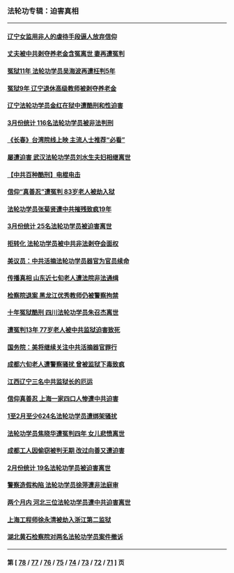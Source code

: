 ### 法轮功专辑：迫害真相
---
#### [辽宁女监用非人的虐待手段逼人放弃信仰](../../pages/nf4379/n13972297.md?04170430) 
#### [丈夫被中共剥夺养老金含冤离世 妻再遭冤判](../../pages/nf4379/n13970514.md?04170430) 
#### [冤狱11年 法轮功学员吴海波再遭枉判5年](../../pages/nf4379/n13966760.md?04170430) 
#### [冤狱9年 辽宁退休高级教师被剥夺养老金](../../pages/nf4379/n13969844.md?04170430) 
#### [辽宁法轮功学员金红在狱中遭酷刑和性迫害](../../pages/nf4379/n13969049.md?04170430) 
#### [3月份统计 116名法轮功学员被非法判刑](../../pages/nf4379/n13967624.md?04170430) 
#### [《长春》台湾院线上映 主流人士推荐“必看”](../../pages/nf4379/n13967751.md?04170430) 
#### [屡遭迫害 武汉法轮功学员刘水生夫妇相继离世](../../pages/nf4379/n13965806.md?04170430) 
#### [【中共百种酷刑】电棍电击](../../pages/nf4379/n13964477.md?04170430) 
#### [信仰“真善忍”遭冤判 83岁老人被劫入狱](../../pages/nf4379/n13958286.md?04170430) 
#### [法轮功学员张菊贤遭中共摧残致疯19年](../../pages/nf4379/n13962633.md?04170430) 
#### [3月份统计 25名法轮功学员被迫害离世](../../pages/nf4379/n13963851.md?04170430) 
#### [拒转化 法轮功学员被中共非法剥夺会面权](../../pages/nf4379/n13961975.md?04170430) 
#### [美议员：中共活摘法轮功学员器官为官员续命](../../pages/nf4379/n13961550.md?04170430) 
#### [传播真相 山东近七旬老人遭法院非法通缉](../../pages/nf4379/n13961068.md?04170430) 
#### [检察院退案 黑龙江优秀教师仍被警察拘禁](../../pages/nf4379/n13960361.md?04170430) 
#### [十年冤狱酷刑 四川法轮功学员朱召杰离世](../../pages/nf4379/n13959794.md?04170430) 
#### [遭冤判13年 77岁老人被中共监狱迫害致死](../../pages/nf4379/n13953812.md?04170430) 
#### [国务院：美将继续关注中共活摘器官罪行](../../pages/nf4379/n13954656.md?04170430) 
#### [成都六旬老人遭警察骚扰 曾被监狱下毒致疯](../../pages/nf4379/n13952299.md?04170430) 
#### [江西辽宁三名中共监狱长的厄运](../../pages/nf4379/n13951740.md?04170430) 
#### [信仰真善忍 上海一家四口人惨遭中共迫害](../../pages/nf4379/n13950973.md?04170430) 
#### [1至2月至少624名法轮功学员遭绑架骚扰](../../pages/nf4379/n13950181.md?04170430) 
#### [法轮功学员焦晓华遭冤判四年 女儿悲愤离世](../../pages/nf4379/n13949614.md?04170430) 
#### [成都工人因偷窃被判无期 改过向善又遭迫害](../../pages/nf4379/n13948561.md?04170430) 
#### [2月份统计 19名法轮功学员被迫害离世](../../pages/nf4379/n13947335.md?04170430) 
#### [警察造假构陷 法轮功学员徐萍遭非法庭审](../../pages/nf4379/n13946469.md?04170430) 
#### [两个月内 河北三位法轮功学员遭中共迫害离世](../../pages/nf4379/n13945856.md?04170430) 
#### [上海工程师徐永清被劫入浙江第二监狱](../../pages/nf4379/n13945041.md?04170430) 
#### [湖北黄石检察院对两名法轮功学员案件撤诉](../../pages/nf4379/n13944382.md?04170430) 

---
#### 第 [ [78](./78.md?04170430) / [77](./77.md?04170430) / [76](./76.md?04170430) / [75](./75.md?04170430) / [74](./74.md?04170430) / [73](./73.md?04170430) / [72](./72.md?04170430) / [71](./71.md?04170430) ] 页
